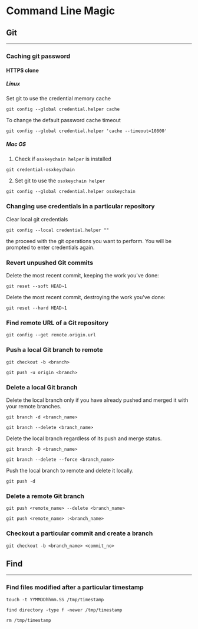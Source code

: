 # Command Line Magic 

## Git
---
### Caching git password

#### HTTPS clone

##### Linux 
Set git to use the credential memory cache
```
git config --global credential.helper cache
```

To change the default password cache timeout
```
git config --global credential.helper 'cache --timeout=10800'
```

##### Mac OS
1. Check if `osxkeychain helper` is installed
```
git credential-osxkeychain
```
2. Set git to use the `osxkeychain helper`
```
git config --global credential.helper osxkeychain
```

### Changing use credentials in a particular repository
Clear local git credentials
```
git config --local credential.helper ""
```
the proceed with the git operations you want to perform. You will be prompted to enter credentials again.

### Revert unpushed Git commits
Delete the most recent commit, keeping the work you've done:
```
git reset --soft HEAD~1
```

Delete the most recent commit, destroying the work you've done:
```
git reset --hard HEAD~1
```

### Find remote URL of a Git repository
```
git config --get remote.origin.url
```

### Push a local Git branch to remote
```
git checkout -b <branch>

git push -u origin <branch>
```

### Delete a local Git branch

Delete the local branch only if you have already pushed and merged it with your remote branches.
```
git branch -d <branch_name>

git branch --delete <branch_name>
```

Delete the local branch regardless of its push and merge status.
```
git branch -D <branch_name>

git branch --delete --force <branch_name>
```

Push the local branch to remote and delete it locally.
```
git push -d
```

### Delete a remote Git branch
```
git push <remote_name> --delete <branch_name>

git push <remote_name> :<branch_name>
```

### Checkout a particular commit and create a branch
```
git checkout -b <branch_name> <commit_no>
```

## Find
---
### Find files modified after a particular timestamp
```
touch -t YYMMDDhhmm.SS /tmp/timestamp 

find directory -type f -newer /tmp/timestamp

rm /tmp/timestamp
```
